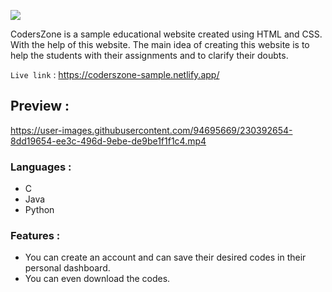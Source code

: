 
![](https://user-images.githubusercontent.com/94695669/230277868-fab7f7aa-e9f6-44ef-a44d-85e46778386e.gif)


CodersZone is a sample educational website created using HTML and CSS. With the help of this website. The main idea of creating this website is to help the students with their assignments and to clarify their doubts.

`Live link` : https://coderszone-sample.netlify.app/

## Preview :

https://user-images.githubusercontent.com/94695669/230392654-8dd19654-ee3c-496d-9ebe-de9be1f1f1c4.mp4

### Languages :
- C
- Java
- Python


### Features :

- You can create an account and can save their desired codes in their personal dashboard.
- You can even download the codes.
